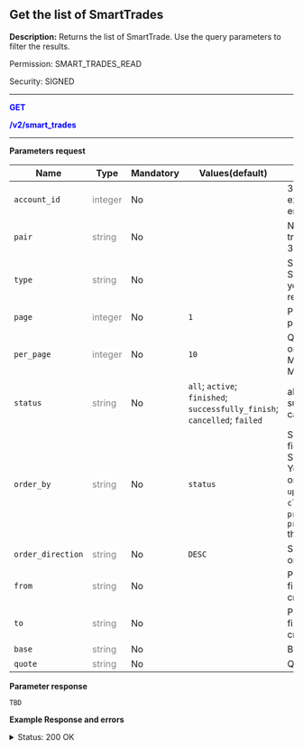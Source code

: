## Get the list of SmartTrades

**Description:** Returns the list of SmartTrade. Use the query parameters to filter the results.


Permission: SMART_TRADES_READ

Security: SIGNED

------------

<mark style="color:blue;background-color:white">**GET**

<mark style="color:blue;background-color:white">**/v2/smart_trades**

-------------


**Parameters request**

| Name | Type |	Mandatory |	Values(default)	| Description|
|------|------|-----------|-----------------|------------|
|`account_id` | <mark style="color:grey;background-color:white"> integer | No |  | 3Commas ID of the exchange account entity. |
|`pair` | <mark style="color:grey;background-color:white"> string | No |  | Name of the trading pair in 3Commas format. |
|`type` | <mark style="color:grey;background-color:white"> string | No |  | Set a type of SmartTrade what you want to get in response. |
|`page` | <mark style="color:grey;background-color:white"> integer | No | `1` | Page number for pagination.|
|`per_page` | <mark style="color:grey;background-color:white"> integer	| No | `10` | Quantity of records on one page. Minimum: `1`, Maximum: `100`. |
|`status` | <mark style="color:grey;background-color:white"> string	| No | `all`; `active`; `finished`; `successfully_finish`; `cancelled`; `failed` | all; active; finished; successfully_finish; cancelled; failed |
|`order_by` | <mark style="color:grey;background-color:white"> string	| No | `status` | Set one of the fields to order the SmartTrade list. You can choose one of `created_at`, `updated_at`, `closed_at`, `status`, `profit`, `profit_percentage` the fields. |
|`order_direction` | <mark style="color:grey;background-color:white"> string	| No | `DESC` | Set the direction of order (`ASC` or `DESC`). |
|`from` | <mark style="color:grey;background-color:white"> string	| No |  | Parameter for filtering by creation date. |
|`to` | <mark style="color:grey;background-color:white"> string	| No |  | Parameter for filtering by creation date. |
|`base` | <mark style="color:grey;background-color:white"> string	| No |  | Base currency |
|`quote` | <mark style="color:grey;background-color:white"> string	| No |  | Quote currency |



**Parameter response**

`TBD`


**Example Response and errors**

<details>

<summary>Status: 200 OK</summary>

```json
[
    {
        "id": 28934742,
        "version": 2,
        "account": {
            "id": 32435557,
            "type": "kucoin",
            "name": "My Kucoin",
            "market": "Kucoin Spot",
            "link": "/accounts/32435557"
        },
        "pair": "USDT_DOGE",
        "instant": false,
        "status": {
            "type": "failed",
            "basic_type": "failed",
            "title": "Failed",
            "error": "You need to pass KYC on the exchange to trade on this pair"
        },
        "leverage": {
            "enabled": false
        },
        "position": {
            "type": "buy",
            "editable": false,
            "units": {
                "value": "10.0",
                "editable": false
            },
            "price": {
                "value": "0.1038",
                "value_without_commission": "0.1038",
                "editable": true
            },
            "total": {
                "value": "1.7542"
            },
            "order_type": "market",
            "status": {
                "type": "failed",
                "basic_type": "failed",
                "title": "Failed",
                "error": "You need to pass KYC on the exchange to trade on this pair"
            }
        },
        "take_profit": {
            "enabled": true,
            "price_type": "value",
            "steps": []
        },
        "stop_loss": {
            "enabled": false
        },
        "reduce_funds": {
            "steps": []
        },
        "market_close": {},
        "note": "",
        "note_raw": null,
        "skip_enter_step": false,
        "data": {
            "editable": false,
            "current_price": {
                "bid": "0.10379",
                "ask": "0.1038",
                "last": "0.10379",
                "quote_volume": "4062766.6804568596516",
                "day_change_percent": "1.2"
            },
            "target_price_type": "price",
            "orderbook_price_currency": "USDT",
            "base_order_finished": true,
            "missing_funds_to_close": "0.0",
            "liquidation_price": null,
            "average_enter_price": null,
            "average_close_price": null,
            "average_enter_price_without_commission": null,
            "average_close_price_without_commission": null,
            "panic_sell_available": false,
            "add_funds_available": false,
            "reduce_funds_available": false,
            "force_start_available": false,
            "force_process_available": false,
            "cancel_available": false,
            "finished": false,
            "base_position_step_finished": true,
            "entered_amount": "0.0",
            "entered_total": "0.0",
            "closed_amount": "0.0",
            "closed_total": "0.0",
            "commission": "0.001",
            "created_at": "2024-04-05T02:53:32.225Z",
            "updated_at": "2024-04-05T02:54:39.074Z",
            "closed_at": "2024-04-05T02:54:39.045Z",
            "type": "smart_trade"
        },
        "profit": {
            "volume": null,
            "usd": null,
            "percent": "0.0",
            "roe": null
        },
        "margin": {
            "amount": null,
            "total": null
        },
        "is_position_not_filled": true
    }
]
```

</details>